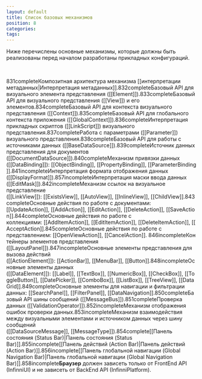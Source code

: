 ```yaml
---
layout: default
title: Список базовых механизмов
position: 8
categories: 
tags: 
---
```


Ниже перечислены основные механизмы, которые должны быть реализованы перед началом разработаны прикладных конфигураций.

   

831completeКомпозитная архитектура механизма [[интерпретации метаданных|Интерпретация метаданных]].832completeБазовый API для визуального элемента представления ([[Element]]).833completeБазовый API для визуального представления ([[View]]) и его элементов.834completeБазовый API для контекста визуального представления ([[Context]]).835completeБазовый API для глобального контекста приложения ([[GlobalContext]]).836completeИнтерпретация прикладных скриптов ([[LinkScript]]) визуального представления.837completeРабота с параметрами ([[Parameter]]) визуального представления.838completeБазовый API для работы с источниками данных ([[BaseDataSource]]).839completeИсточник данных представления для документов ([[DocumentDataSource]]).840completeМеханизм привязки данных ([[DataBinding]]): [[ObjectBinding]], [[PropertyBinding]], [[ParameterBinding]].841incompleteИнтерпретация формата отображения данных ([[DisplayFormat]]).857incompleteИнтерпретация маски ввода данных ([[EditMask]]).842incompleteМеханизм ссылок на визуальное представление ([[LinkView]]): [[ExistsView]], [[AutoView]], [[InlineView]], [[ChildView]].843completeОсновные действия по работе с документами: [[UpdateAction]], [[AddAction]], [[EditAction]], [[DeleteAction]], [[SaveAction]].844completeОсновные действия по работе с коллекциями: [[AddItemAction]], [[EditItemAction]], [[DeleteItemAction]], [[AcceptAction]].845completeОсновные действия по работе с представлением: [[OpenViewAction]], [[CancelAction]]. 846incompleteКонтейнеры элементов представления ([[LayoutPanel]]).847incompleteОсновные элементы представления для вызова действий ([[ActionElement]]): [[ActionBar]], [[MenuBar]], [[Button]].848incompleteОсновные элементы данных ([[DataElement]]): [[Label]], [[TextBox]], [[NumericBox]], [[CheckBox]], [[ToggleButton]], [[DatePicker]], [[ComboBox]], [[ListBox]], [[TreeView]], [[DataGrid]].849completeОсновные элементы для навигации и фильтрации данных: [[SearchPanel]], [[FilterPanel]], [[DataNavigation]].850completeБазовый API шины сообщений ([[MessageBus]]).851completeПроверка данных ([[ValidationOperator]]).852incompleteМеханизм отображения ошибок проверки данных.853incompleteМеханизм взаимодействия между визуальными элементами и источником данных через шину сообщений ([[DataSourceMessage]], [[MessageType]]).854complete[[Панель состояния (Status Bar)|Панель состояния (Status Bar)]].855incomplete[[Панель действий (Action Bar)|Панель действий (Action Bar)]].856incomplete[[Панель глобальной навигации (Global Navigation Bar)|Панель глобальной навигации (Global Navigation Bar)]].858incomplete**Браузер** должен зависеть только от FrontEnd API (InfinniUI) и не зависеть от BackEnd API (InfinniPlatform). 

 

